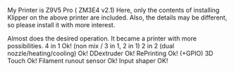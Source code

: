 My Printer is Z9V5 Pro ( ZM3E4 v2.1)
Here, only the contents of installing Klipper on the above printer are included.
Also, the details may be different, so please install it with more interest.

Almost does the desired operation.
It became a printer with more possibilities.
4 in 1 Ok! (non mix / 3 in 1, 2 in 1)
2 in 2 (dual nozzle/heating/cooling) Ok!
DDextruder Ok!
RePrinting Ok! (+GPIO)
3D Touch Ok!
Filament runout sensor Ok!
Input shaper OK!
